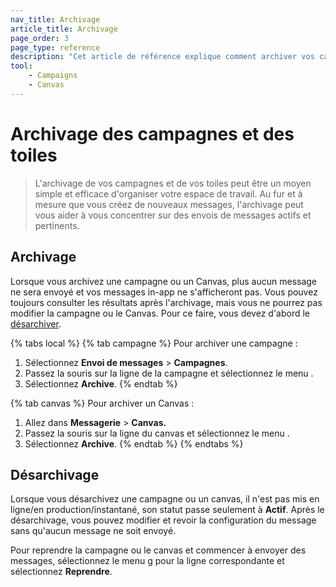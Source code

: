 ```yaml
---
nav_title: Archivage
article_title: Archivage
page_order: 3
page_type: reference
description: "Cet article de référence explique comment archiver vos campagnes et vos toiles."
tool:
    - Campaigns
    - Canvas
---
```


# Archivage des campagnes et des toiles

> L'archivage de vos campagnes et de vos toiles peut être un moyen simple et efficace d'organiser votre espace de travail. Au fur et à mesure que vous créez de nouveaux messages, l'archivage peut vous aider à vous concentrer sur des envois de messages actifs et pertinents.

## Archivage

Lorsque vous archivez une campagne ou un Canvas, plus aucun message ne sera envoyé et vos messages in-app ne s'afficheront pas. Vous pouvez toujours consulter les résultats après l'archivage, mais vous ne pourrez pas modifier la campagne ou le Canvas. Pour ce faire, vous devez d'abord le [désarchiver](#unarchiving-campaigns-and-canvases).

{% tabs local %}
{% tab campagne %}
Pour archiver une campagne :

1. Sélectionnez **Envoi de messages** > **Campagnes**.
2. Passez la souris sur la ligne de la campagne et sélectionnez le menu <i class="fas fa-ellipsis-vertical"></i>.
3. Sélectionnez **Archive**.
{% endtab %}

{% tab canvas %}
Pour archiver un Canvas :

1. Allez dans **Messagerie** > **Canvas.**
2. Passez la souris sur la ligne du canvas et sélectionnez le menu <i class="fas fa-ellipsis-vertical"></i>.
3. Sélectionnez **Archive**.
{% endtab %}
{% endtabs %}

## Désarchivage

Lorsque vous désarchivez une campagne ou un canvas, il n'est pas mis en ligne/en production/instantané, son statut passe seulement à **Actif**. Après le désarchivage, vous pouvez modifier et revoir la configuration du message sans qu'aucun message ne soit envoyé.

Pour reprendre la campagne ou le canvas et commencer à envoyer des messages, sélectionnez le menu g<i class="fas fa-ellipsis-vertical"></i> pour la ligne correspondante et sélectionnez **Reprendre**.
